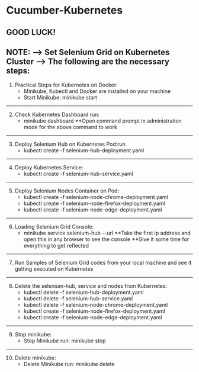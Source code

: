 # Cucumber-Kubernetes

GOOD LUCK!
------------------------------------------------------------------
NOTE: 
--> Set Selenium Grid on Kubernetes Cluster
--> The following are the necessary steps:
-----------------------------------------------------------------

1. Practical Steps for Kubernetes on Docker:
	- Minikube, Kubectl and Docker are installed on your machine
	- Start Minikube: minikube start
----------------------------------------------------------------------------

2. Check Kubernetes Dashboard run: 
	- minikube dashboard 
**Open command prompt in administration mode for the above command to work
--------------------------------------------------------------------------

3. Deploy Selenium Hub on Kubernetes Pod:run
	- kubectl create -f selenium-hub-deployment.yaml
----------------------------------------------------------------------------

4. Deploy Kubernetes Service:
	- kubectl create -f selenium-hub-service.yaml
----------------------------------------------------------------------------

5. Deploy Selenium Nodes Container on Pod:
	- kubectl create -f selenium-node-chrome-deployment.yaml
	- kubectl create -f selenium-node-firefox-deployment.yaml
	- kubectl create -f selenium-node-edge-deployment.yaml
----------------------------------------------------------------------------

6. Loading Selenium Grid Console:
	- minikube service selenium-hub --url
	**Take the first ip address and open this in any browser to see the console
	**Give it some time for everything to get reflected
------------------------------------------------------------------------------

7. Run Samples of Selenium Grid codes from your local machine and see it getting executed on Kubernetes
------------------------------------------------------------------------------

8. Delete the selenium-hub, service and nodes from Kubernetes:
	- kubectl delete -f selenium-hub-deployment.yaml
	- kubectl delete -f selenium-hub-service.yaml
	- kubectl delete -f selenium-node-chrome-deployment.yaml
	- kubectl create -f selenium-node-firefox-deployment.yaml
	- kubectl create -f selenium-node-edge-deployment.yaml
--------------------------------------------------------------------------------

9. Stop minikube:
	- Stop Minikube run: minikube stop
--------------------------------------------------------------------------------

10. Delete minikube:
	- Delete Minikube run: minikube delete
